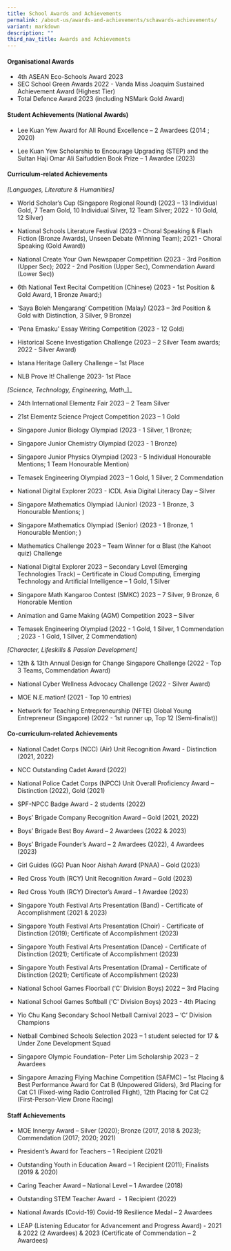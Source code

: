 ```yaml
---
title: School Awards and Achievements
permalink: /about-us/awards-and-achievements/schawards-achievements/
variant: markdown
description: ""
third_nav_title: Awards and Achievements
---
```

####   Organisational Awards

* 4th ASEAN Eco-Schools Award 2023
* SEC School Green Awards 2022 - Vanda Miss Joaquim Sustained Achievement Award (Highest Tier)
* Total Defence Award 2023 (including NSMark Gold Award)

#### Student Achievements (National Awards)

* Lee Kuan Yew Award for All Round Excellence – 2 Awardees (2014 ; 2020)  
  

* Lee Kuan Yew Scholarship to Encourage Upgrading (STEP) and the Sultan Haji Omar Ali Saifuddien Book Prize – 1 Awardee (2023)

#### Curriculum-related Achievements

  
_\[Languages, Literature & Humanities\]_

* World Scholar’s Cup (Singapore Regional Round) (2023 – 13 Individual Gold, 7 Team Gold, 10 Individual Silver, 12 Team Silver; 2022 - 10 Gold, 12 Silver)

* National Schools Literature Festival (2023 – Choral Speaking & Flash Fiction (Bronze Awards), Unseen Debate (Winning Team); 2021 - Choral Speaking (Gold Award))

* National Create Your Own Newspaper Competition (2023 - 3rd Position (Upper Sec); 2022 - 2nd Position (Upper Sec), Commendation Award (Lower Sec))

* 6th National Text Recital Competition (Chinese) (2023 - 1st Position & Gold Award, 1 Bronze Award;)

* ‘Saya Boleh Mengarang’ Competition (Malay) (2023 – 3rd Position & Gold with Distinction, 3 Silver, 9 Bronze)

* 'Pena Emasku' Essay Writing Competition (2023 - 12 Gold) 

* Historical Scene Investigation Challenge (2023 – 2 Silver Team awards; 2022 - Silver Award)

* Istana Heritage Gallery Challenge – 1st Place

* NLB Prove It! Challenge 2023- 1st Place

_\[Science, Technology, Engineering, Math__\]_

* 24th International Elementz Fair 2023 – 2 Team Silver

* 21st Elementz Science Project Competition 2023 – 1 Gold

* Singapore Junior Biology Olympiad (2023 - 1 Silver, 1 Bronze; 

*  Singapore Junior Chemistry Olympiad (2023 - 1 Bronze)

*  Singapore Junior Physics Olympiad (2023 - 5 Individual Honourable Mentions; 1 Team Honourable Mention)

* Temasek Engineering Olympiad 2023 – 1 Gold, 1 Silver, 2 Commendation

* National Digital Explorer 2023 - ICDL Asia Digital Literacy Day – Silver

* Singapore Mathematics Olympiad (Junior) (2023 - 1 Bronze, 3 Honourable Mentions; )

* Singapore Mathematics Olympiad (Senior) (2023 - 1 Bronze, 1 Honourable Mention; )

* Mathematics Challenge 2023 – Team Winner for α Blast (the Kahoot quiz) Challenge

* National Digital Explorer 2023 – Secondary Level (Emerging Technologies Track) – Certificate in Cloud Computing, Emerging Technology and Artificial Intelligence – 1 Gold, 1 Silver

* Singapore Math Kangaroo Contest (SMKC) 2023 – 7 Silver, 9 Bronze, 6 Honorable Mention

* Animation and Game Making (AGM) Competition 2023 – Silver

* Temasek Engineering Olympiad (2022 - 1 Gold, 1 Silver, 1 Commendation ; 2023 - 1 Gold, 1 Silver, 2 Commendation) 
 
_\[Character, Lifeskills & Passion Development]_
* 12th & 13th Annual Design for Change Singapore Challenge (2022 - Top 3 Teams, Commendation Award)

* National Cyber Wellness Advocacy Challenge (2022 - Silver Award)

* MOE N.E.mation! (2021 - Top 10 entries)

* Network for Teaching Entrepreneurship (NFTE) Global Young Entrepreneur (Singapore) (2022 - 1st runner up, Top 12 (Semi-finalist))

#### Co-curriculum-related Achievements  


* National Cadet Corps (NCC) (Air) Unit Recognition Award - Distinction (2021, 2022)
* NCC Outstanding Cadet Award (2022)
  

* National Police Cadet Corps (NPCC) Unit Overall Proficiency Award – Distinction (2022), Gold (2021)
* SPF-NPCC Badge Award - 2 students (2022)
  

* Boys’ Brigade Company Recognition Award – Gold (2021, 2022)  

* Boys’ Brigade Best Boy Award – 2 Awardees (2022 & 2023)
  
* Boys’ Brigade Founder’s Award – 2 Awardees (2022), 4 Awardees (2023)
  
* Girl Guides (GG) Puan Noor Aishah Award (PNAA) – Gold (2023)
  
* Red Cross Youth (RCY) Unit Recognition Award – Gold (2023)  
* Red Cross Youth (RCY) Director’s Award – 1 Awardee (2023) 

* Singapore Youth Festival Arts Presentation (Band) - Certificate of Accomplishment (2021 & 2023)
* Singapore Youth Festival Arts Presentation (Choir) - Certificate of Distinction (2019); Certificate of Accomplishment (2023)
* Singapore Youth Festival Arts Presentation (Dance) - Certificate of Distinction (2021); Certificate of Accomplishment (2023)
* Singapore Youth Festival Arts Presentation (Drama) - Certificate of Distinction (2021); Certificate of Accomplishment (2023)
  
* National School Games Floorball (‘C’ Division Boys) 2022 – 3rd Placing  
  

* National School Games Softball ('C' Division Boys) 2023 - 4th Placing  
  

* Yio Chu Kang Secondary School Netball Carnival 2023 – ‘C’ Division Champions  
  

* Netball Combined Schools Selection 2023 – 1 student selected for 17 & Under Zone Development Squad  
  

* Singapore Olympic Foundation– Peter Lim Scholarship 2023 – 2 Awardees  
  

* Singapore Amazing Flying Machine Competition (SAFMC) – 1st Placing & Best Performance Award for Cat B (Unpowered Gliders), 3rd Placing for Cat C1 (Fixed-wing Radio Controlled Flight), 12th Placing for Cat C2 (First-Person-View Drone Racing)

#### Staff Achievements
 
* MOE Innergy Award – Silver (2020); Bronze (2017, 2018 & 2023); Commendation (2017; 2020; 2021)  
  

* President’s Award for Teachers – 1 Recipient (2021)  
  

* Outstanding Youth in Education Award – 1 Recipient (2011); Finalists (2019 & 2020)  
  

* Caring Teacher Award – National Level – 1 Awardee (2018)  
  

* Outstanding STEM Teacher Award  -  1 Recipient (2022)  
  

* National Awards (Covid-19) Covid-19 Resilience Medal – 2 Awardees  
  

* LEAP (Listening Educator for Advancement and Progress Award) - 2021 & 2022 (2 Awardees) & 2023 (Certificate of Commendation – 2 Awardees)